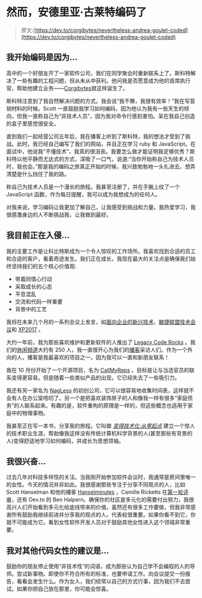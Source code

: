 # 然而，安德里亚·古莱特编码了

> 原文:[https://dev.to/corgibytes/nevertheless-andrea-goulet-coded](https://dev.to/corgibytes/nevertheless-andrea-goulet-coded)

## [](#i-began-coding-because)我开始编码是因为...

高中的一个好朋友开了一家软件公司，我们在同学聚会时重新联系上了。斯科特解决了一些有趣的工程问题，但从未从中获利。他问我是否愿意成为他的首席执行官，帮助他建立业务——[Corgibytes](http://corgibytes.com)就这样诞生了。

斯科特注意到了我自然解决问题的方式。我会说“我不懒，我很有效率！”我在写营销材料的时候。Scott 一直鼓励我学习如何编码，因为他认为我有一些天生的倾向，但我一直称自己为“非技术人员”，因为我对命令行感到害怕。呆在我自己创造的盒子里感觉很安全。

直到我们一起经营公司五年后，我在播客上听到了斯科特，我的想法才受到了挑战。此时，我已经自己编写了我们的网站，并且正在学习 ruby 和 JavaScript。在面试中，他说我“不懂技术”，我真的很沮丧。我要怎么做才能证明我足够优秀？斯科特以他平静而尤达式的方式，深吸了一口气，说道:“当你开始称自己为技术人员时，我也会。”那是我的编码之旅真正开始的时候，我兴致勃勃地一头扎进去，想弄清楚是什么挡住了我的路。

称自己为技术人员是一个漫长的旅程。我甚至注册了，并在手腕上纹了一个 JavaScript 函数，作为每日提醒，我可以成为我想成为的任何人。

对我来说，学习编码让我更加了解自己，让我感受到挑战和力量。我热爱学习，我很感激身边的人不断挑战我，让我做到最好。

## [](#im-currently-hacking-on)我目前正在入侵...

我的主要工作是让科比特斯成为一个令人惊叹的工作场所。我喜欢找到合适的员工和合适的客户，看着奇迹发生。我们正在成长，我现在最大的关注点是确保我们始终坚持我们的五个核心价值观:

*   带着同情心行动
*   采取成长的心态
*   平息混乱
*   交流和代码一样重要
*   背景中的工艺

我将在未来几个月的一系列会议上发言，如[面向企业的新兴技术](https://2017.phillyemergingtech.com/)、[敏捷联盟技术会议](https://www.agilealliance.org/agile-alliance-technical-conference-2017/)和 [XP2017](https://www.xp2017.org/) 。

大约一年前，我为那些喜欢维护和更新软件的人推出了 [Legacy Code Rocks](http://legacycode.rocks) 。我们的[休闲频道](http://slack.legacycode.rocks)大约有 250 人，我一直很开心为我们的[播客](http://www.stitcher.com/podcast/corgibytes-2/legacy-code-rocks)采访人们。作为一个外向的人，播客是我最喜欢的项目之一，因为我可以一直和新朋友联系！

我在 10 月份开始了一个开源项目，名为 [CallMyReps](http://callmyreps.org) 。目标是让与当选官员的联系变得更容易。但是随着一些类似产品的出现，它已经失去了一些吸引力。

我还有另一家名为 [NagLess](http://nagless.com) 的初创公司，它可以很容易地收集时间表，这样就不会有人在办公室唠叨了。另一个是把喜欢装饰房子的人和像我一样有很多“家庭债务”的人联系起来。有趣的是，软件重构的原理是一样的，但这些概念也适用于家庭中的物理事物。

我甚至正在写一本书，分享我的旅程。它叫做 [*变得技术化:从零起点*](https://becomingtechnicalbook.com/) 建立一个惊人的技术职业生涯，帮助像我这样没有传统计算机科学背景的人(甚至那些有背景的人)变得舒适地学习如何编码，并成长为思想领袖。

## [](#im-excited-about)我很兴奋...

过去几年对科技多样性的关注。当我刚开始参加软件会议时，我通常是房间里唯一的女性。今天的情况并非如此。我很感谢那些专注于分享不同观点的人，比如 Scott Hanselman 和他的播客 [Hanselminutes](http://www.hanselminutes.com/539/learning-to-love-legacy-code-with-andrea-goulet-from-corgibytes) ，Camille Ricketts 在[第一轮评审](http://firstround.com/review/forget-technical-debt-heres-how-to-build-technical-wealth/)，还有 Dev.to 的 Ben Halpern。确保你的社区是多元化的需要付出努力，我很高兴人们开始看到多元化给底线带来的价值。虽然还有很多工作要做，但我非常感谢所有鼓励我继续前进并分享我的观点的人。代表权很重要。如果你看不到它，你就不可能成为它。看到女性软件开发人员对于鼓励其他女性进入这个领域非常重要。

## [](#my-advice-for-other-women-who-code-is)我对其他代码女性的建议是...

鼓励你的朋友停止使用“非技术性”的词语，成为那些认为自己学不会编程的人的导师。尝试新事物。即使你不符合所有的标准，也要申请工作。向会议提交一份报告，看看会发生什么。作为女人，我们经常以自己的方式行事，因为我们不去尝试。如果你把自己放在那里，你可能会惊喜。